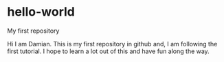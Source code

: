 # hello-world
My first repository

Hi I am Damian. This is my first repository in github and, I am following the first tutorial.
I hope to learn a lot out of this and have fun along the way. 
